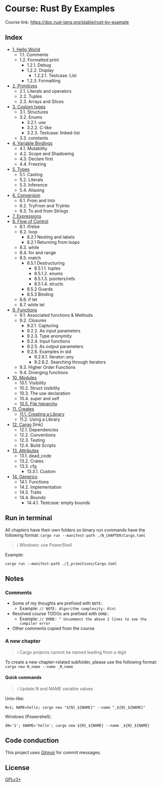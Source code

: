 # Course: Rust By Examples

Course link: https://doc.rust-lang.org/stable/rust-by-example

## Index

- [1. Hello World](1_hello/src/main.rs)
  - 1.1. Comments
  - 1.2. Formatted print
    - 1.2.1. Debug
    - 1.2.2. Display
      - 1.2.2.1. Testcase: List
    - 1.2.3. Formatting
- [2. Primitives](2_primitives/src/main.rs)
  - 2.1. Literals and operators
  - 2.2. Tuples
  - 2.3. Arrays and Slices
- [3. Custom types](3_custom_types/src/main.rs)
  - 3.1. Structures
  - 3.2. Enums
    - 3.2.1. use
    - 3.2.2. C-like
    - 3.2.3. Testcase: linked-list
  - 3.3. constants
- [4. Variable Bindings](4_variable_bindings/src/main.rs)
  - 4.1. Mutability
  - 4.2. Scope and Shadowing
  - 4.3. Declare first
  - 4.4. Freezing
- [5. Types](5_types/src/main.rs)
  - 5.1. Casting
  - 5.2. Literals
  - 5.3. Inference
  - 5.4. Aliasing
- [6. Conversion](6_conversion/src/main.rs)
  - 6.1. From and Into
  - 6.2. TryFrom and TryInto
  - 6.3. To and from Strings
- [7. Expressions](7_expressions/src/main.rs)
- [8. Flow of Control](8_flow_control/src/main.rs)
  - 8.1. if/else
  - 8.2. loop
    - 8.2.1 Nesting and labels
    - 8.2.1 Returning from loops
  - 8.3. while
  - 8.4. for and range
  - 8.5. match
    - 8.5.1 Destructuring
      - 8.5.1.1. tuples
      - 8.5.1.2. enums
      - 8.5.1.3. pointers/refs
      - 8.5.1.4. structs
    - 8.5.2 Guards
    - 8.5.3 Binding
  - 8.6. if let
  - 8.7. while let
- [9. Functions](9_functions/src/main.rs)
  - 9.1. Associated functions & Methods
  - 9.2. Closures
    - 9.2.1. Capturing
    - 9.2.2. As input parameters
    - 9.2.3. Type anonymity
    - 9.2.4. Input functions
    - 9.2.5. As output parameters
    - 9.2.6. Examples in std
      - 9.2.6.1. Iterator::any
      - 9.2.6.2. Searching through iterators
  - 9.3. Higher Order Functions
  - 9.4. Diverging functions
- [10. Modules](10_modules/src/main.rs)
  - 10.1. Visibility
  - 10.2. Struct visibility
  - 10.3. The use declaration
  - 10.4. super and self
  - [10.5. File hierarchy](10_modules_file_hierarchy/src/main.rs)
- [11. Creates](11_crates/src/main.rs)
  - [11.1. Creating a Library](11_crates_library)
  - 11.2. Using a Library
- [12. Cargo](https://doc.rust-lang.org/rust-by-example/cargo.html) [link]
  - 12.1. Dependencies
  - 12.2. Conventions
  - 12.3. Testing
  - 12.4. Build Scripts
- [13. Attributes](13_attributes/src/main.rs)
  - 13.1. dead_code
  - 13.2. Crates
  - 13.3. cfg
    - 13.3.1. Custom
- [14. Generics](14_generics/src/main.rs)
  - 14.1. Functions
  - 14.2. Implementation
  - 14.3. Traits
  - 14.4. Bounds
    - 14.4.1. Testcase: empty bounds

[comment]: <> (  - 14.5. Multiple bounds)
[comment]: <> (  - 14.6. Where clauses)
[comment]: <> (  - 14.7. New Type Idiom)
[comment]: <> (  - 14.8. Associated items)
[comment]: <> (    - 14.8.1. The Problem)
[comment]: <> (    - 14.8.2. Associated types)
[comment]: <> (  - 14.9. Phantom type parameters)
[comment]: <> (    - 14.9.1. Testcase: unit clarification)

## Run in terminal

All chapters have their own folders so binary run commands have the following format: `cargo run --manifest-path ./N_CHAPTER/Cargo.toml`

> ℹ️ Windows: use PowerShell

Example:

```shell
cargo run --manifest-path ./2_primitives/Cargo.toml
```

## Notes

### Comments

- Some of my thoughts are prefixed with `NOTE:`
  - Example: `// NOTE: Algorithm complexity: O(n)`
- Resolved course TODOs are prefixed with `DONE:`
  - Example: `// DONE: ^ Uncomment the above 2 lines to see the compiler error`
- Other comments copied from the course
                                        
### A new chapter

> ℹ️ Cargo projects cannot be named leading from a digit

To create a new chapter-related subfolder, please use the following format: `cargo new N_name --name _N_name` 

#### Quick commands

> ℹ️ Update N and NAME variable values

Unix-like:
```shell
N=1; NAME=hello; cargo new "${N}_${NAME}" --name "_${N}_${NAME}"
```

Windows (Powershell):
```shell
$N='1'; $NAME='hello'; cargo new ${N}_${NAME} --name _${N}_${NAME}
```

## Code conduction

This project uses [Gitmoji](https://gitmoji.carloscuesta.me) for commit messages.

## License

[GPLv3+](LICENSE)
